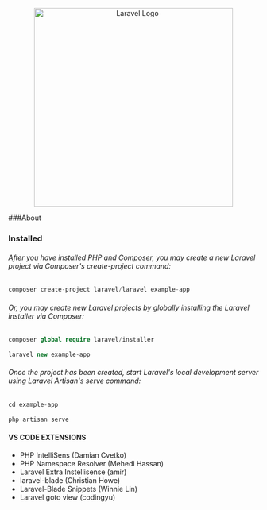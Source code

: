 <p align="center"><a href="https://laravel.com" target="_blank"><img src="https://raw.githubusercontent.com/laravel/art/master/logo-lockup/5%20SVG/2%20CMYK/1%20Full%20Color/laravel-logolockup-cmyk-red.svg" width="400" alt="Laravel Logo"></a></p>



###About 

### Installed
###### After you have installed PHP and Composer, you may create a new Laravel project via Composer's create-project command:
```php
composer create-project laravel/laravel example-app
```

###### Or, you may create new Laravel projects by globally installing the Laravel installer via Composer:

```php
composer global require laravel/installer
 
laravel new example-app

```


###### Once the project has been created, start Laravel's local development server using Laravel Artisan's serve command:

```php
cd example-app
 
php artisan serve
```


#### VS CODE EXTENSIONS

- PHP IntelliSens (Damian Cvetko)
-  PHP Namespace Resolver (Mehedi Hassan)
- Laravel Extra Instellisense (amir)
- laravel-blade (Christian Howe)
- Laravel-Blade Snippets (Winnie Lin)
- Laravel goto view (codingyu)

























